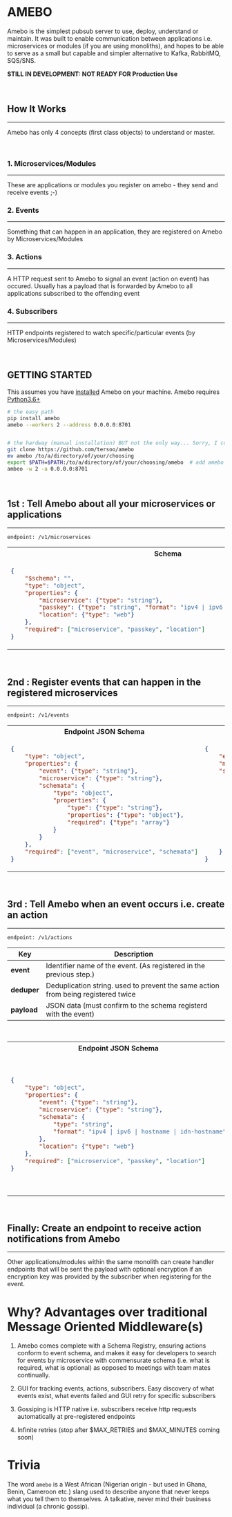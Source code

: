# AMEBO

Amebo is the simplest pubsub server to use, deploy, understand or maintain. It was
built to enable communication between applications i.e. microservices or
modules (if you are using monoliths), and hopes to be able to serve as a small
but capable and simpler alternative to Kafka, RabbitMQ, SQS/SNS.

**STILL IN DEVELOPMENT: NOT READY FOR Production Use**

&nbsp;

## How It Works
---
Amebo has only 4 concepts (first class objects) to understand or master.

&nbsp;

### 1. Microservices/Modules
---
These are applications or modules you register on amebo - they send and receive events ;-)


### 2. Events
---
Something that can happen in an application, they are registered on Amebo by Microservices/Modules

### 3. Actions
---
A HTTP request sent to Amebo to signal an event (action on event) has occured. Usually has a payload that
    is forwarded by Amebo to all applications subscribed to the offending event

### 4. Subscribers
---
HTTP endpoints registered to watch specific/particular events (by Microservices/Modules)

&nbsp;


## GETTING STARTED
This assumes you have [installed](https://github.com/tersoo/amebo) Amebo on your machine. Amebo requires [Python3.6+](https://www.python.org/downloads)
```sh
# the easy path
pip install amebo
amebo --workers 2 --address 0.0.0.0:8701


# the hardway (manual installation) BUT not the only way... Sorry, I couldn't resist the pun ;-)
git clone https://github.com/tersoo/amebo
mv amebo /to/a/directory/of/your/choosing
export $PATH=$PATH:/to/a/directory/of/your/choosing/amebo  # add amebo location to your path
ambeo -w 2 -a 0.0.0.0:8701
```

&nbsp;

## 1st : Tell Amebo about all your microservices or applications
---

`endpoint: /v1/microservices`

<table>
<tr>
<th>Schema</th>
<th>Example Payload<th>
</tr>
<tr>
<td>

```json
{
    "$schema": "",
    "type": "object",
    "properties": {
        "microservice": {"type": "string"},
        "passkey": {"type": "string", "format": "ipv4 | ipv6 | hostname | idn-hostname"},
        "location": {"type": "web"}
    },
    "required": ["microservice", "passkey", "location"]
}
```

</td>
<td>

```json
{
    "microservice": "customers",
    "passkey": "some-super-duper-secret-of-the-module-or-microservice",
    "location": "http://0.0.0.0:3300"
}
```

</td>
</tr>
</table>


&nbsp;

## 2nd : Register events that can happen in the registered microservices
---

`endpoint: /v1/events`

<table>
<tr>
<th>Endpoint JSON Schema</th>
<th>Example Payload<th>
</tr>
<tr>
<td>

```json
{
    "type": "object",
    "properties": {
        "event": {"type": "string"},
        "microservice": {"type": "string"},
        "schemata": {
            "type": "object",
            "properties": {
                "type": {"type": "string"},
                "properties": {"type": "object"},
                "required": {"type": "array"}
            }
        }
    },
    "required": ["event", "microservice", "schemata"]
}
```

</td>
<td>

```json
{
    "event": "customers.v1.created",
    "microservice": "customers",
    "schemata": {
        "$id": "https://your-domain/customers/customer-created-schema-example.json",
        "$schema": "https://json-schema.org/draft/2020-12/schema",
        "type": "object",
        "properties": {
            "customer_id": {"type": "number"},
            "first_name": {"type": "string"},
            "last_name": {"type": "string"},
            "email": {"type": "string", "format": "email"}
        },
        "required": ["customer_id", "email"]
    }
}
```

</td>
</tr>
</table>

&nbsp;

## 3rd : Tell Amebo when an event occurs i.e. create an action
---

`endpoint: /v1/actions`

| Key | Description |
|---|---|
| **event** | Identifier name of the event. (As registered in the previous step.) |
| **deduper** | Deduplication string. used to prevent the same action from being registered twice |
| **payload** | JSON data (must confirm to the schema registerd with the event) |

&nbsp;

<table>
<tr>
<th>Endpoint JSON Schema</th>
<th>Example Payload<th>
</tr>
<tr>
<td>

```json
{
    "type": "object",
    "properties": {
        "event": {"type": "string"},
        "microservice": {"type": "string"},
        "schemata": {
            "type": "string",
            "format": "ipv4 | ipv6 | hostname | idn-hostname"
        },
        "location": {"type": "web"}
    },
    "required": ["microservice", "passkey", "location"]
}
```

</td>
<td>

```json
{
    "event": "customers.v1.created",
    "microservice": "customers",
    "schema": {
        "$id": "https://your-domain/customers/customer-created-schema-example.json",
        "$schema": "https://json-schema.org/draft/2020-12/schema",
        "type": "object",
        "properties": {
            "event": {"type": "string"},
            "microservice": {"type": "string"},
            "schemata": {"type": "string", "format": "ipv4 | ipv6 | hostname | idn-hostname"},
            "location": {"type": "web"}
        },
        "required": ["microservice", "passkey", "location"]
    },
    "location": "http://0.0.0.0:3300"
}
```

</td>
</tr>
</table>

&nbsp;

## Finally: Create an endpoint to receive action notifications from Amebo
---
Other applications/modules within the same monolith can create handler endpoints that will be sent the payload with optional
encryption if an encryption key was provided by the subscriber when registering for the event.

# Why? Advantages over traditional Message Oriented Middleware(s)

1. Amebo comes complete with a Schema Registry, ensuring actions conform to event schema, and makes it easy for developers to search for events by
    microservice with commensurate schema (i.e. what is required, what is optional) as opposed to meetings with team mates continually.

1. GUI for tracking events, actions, subscribers. Easy discovery of what events exist, what events failed and GUI retry for specific subscribers

1. Gossiping is HTTP native i.e. subscribers receive http requests automatically at pre-registered endpoints

1. Infinite retries (stop after $MAX_RETRIES and $MAX_MINUTES coming soon)


# Trivia

The word `amebo` is a West African (Nigerian origin - but used in Ghana, Benin, Cameroon etc.) slang used to describe anyone that never keeps what you tell them to themselves. A talkative, never mind their business individual (a chronic gossip).
